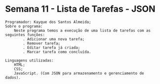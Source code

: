 # Semana 11 - Lista de Tarefas - JSON

    Programador: Kayque dos Santos Almeida;
    Sobre o programa:
        Neste programa temos a execução de uma lista de tarefas com as seguintes funções:
            . Adicionar uma nova tarefa;
            . Remover tarefa;
            . Editar tarefa já criada;
            . Marcar tarefa como concluída.
    
    Linguagens utilizadas:
        HTML;
        CSS;
        JavaScript. (Com JSON para armazenamento e gerenciamento de dados).